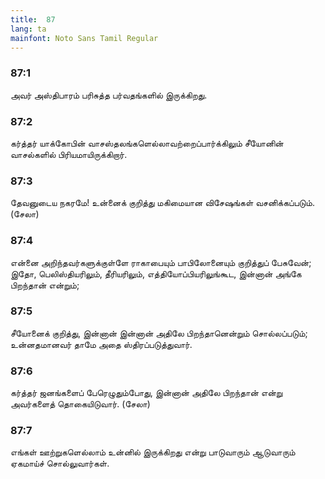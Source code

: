 ```yaml
---
title:  87
lang: ta
mainfont: Noto Sans Tamil Regular
---
```


###  87:1

அவர் அஸ்திபாரம் பரிசுத்த பர்வதங்களில் இருக்கிறது.

###  87:2

கர்த்தர் யாக்கோபின் வாசஸ்தலங்களெல்லாவற்றைப்பார்க்கிலும் சீயோனின் வாசல்களில் பிரியமாயிருக்கிறார்.

###  87:3

தேவனுடைய நகரமே! உன்னைக் குறித்து மகிமையான விசேஷங்கள் வசனிக்கப்படும். (சேலா)

###  87:4

என்னை அறிந்தவர்களுக்குள்ளே ராகாபையும் பாபிலோனையும் குறித்துப் பேசுவேன்; இதோ, பெலிஸ்தியரிலும், தீரியரிலும், எத்தியோப்பியரிலுங்கூட, இன்னான் அங்கே பிறந்தான் என்றும்;

###  87:5

சீயோனைக் குறித்து, இன்னான் இன்னான் அதிலே பிறந்தானென்றும் சொல்லப்படும்; உன்னதமானவர் தாமே அதை ஸ்திரப்படுத்துவார்.

###  87:6

கர்த்தர் ஜனங்களைப் பேரெழுதும்போது, இன்னான் அதிலே பிறந்தான் என்று அவர்களைத் தொகையிடுவார். (சேலா)

###  87:7

எங்கள் ஊற்றுகளெல்லாம் உன்னில் இருக்கிறது என்று பாடுவாரும் ஆடுவாரும் ஏகமாய்ச் சொல்லுவார்கள்.

